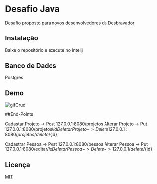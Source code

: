 # Desafio Java 

Desafio proposto para novos desenvolvedores da Desbravador 
## Instalação 

Baixe o repositório e execute no intelij

## Banco de Dados 

Postgres 

## Demo 

![gifCrud](https://user-images.githubusercontent.com/42554908/228713270-501e1a82-0751-4842-aaeb-2ffb33264527.gif)


##End-Points 

Cadastar Projeto -> Post 127.0.0.1:8080/projetos
Alterar Projeto -> Put 127.0.0.1:8080/projetos/${id}
Deletar Projeto -> Delete 127.0.0.1:8080/projetos/delete/${id}

Cadastrar Pessoa -> Post 127.0.0.1:8080/pessoa
Alterar Pessoa -> Put 127.0.0.1:8080/editar/${id}
Deletar Pessoa -> Delete -> 127.0.0.1/delete/${id}


## Licença 

[MIT](https://choosealicense.com/licenses/mit/)
